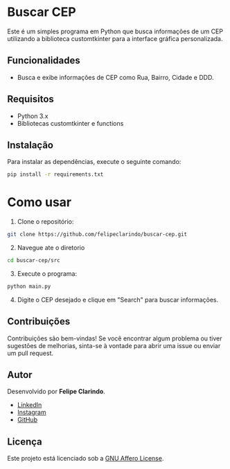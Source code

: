 # Buscar CEP
Este é um simples programa em Python que busca informações de um CEP utilizando a biblioteca customtkinter para a interface gráfica personalizada.

## Funcionalidades

- Busca e exibe informações de CEP como Rua, Bairro, Cidade e DDD.

## Requisitos

- Python 3.x
- Bibliotecas customtkinter e functions

## Instalação


Para instalar as dependências, execute o seguinte comando:

```bash
pip install -r requirements.txt
```

# Como usar

1. Clone o repositório:
```bash
git clone https://github.com/felipeclarindo/buscar-cep.git
```
2. Navegue ate o diretorio
```bash
cd buscar-cep/src
```
3. Execute o programa:
```bash
python main.py
```
4. Digite o CEP desejado e clique em "Search" para buscar informações.

## Contribuições

Contribuições são bem-vindas! Se você encontrar algum problema ou tiver sugestões de melhorias, sinta-se à vontade para abrir uma issue ou enviar um pull request.

## Autor

Desenvolvido por **Felipe Clarindo**.  
  - [LinkedIn](https://www.linkedin.com/in/felipe-clarindo-934578289/)  
  - [Instagram](https://www.instagram.com/lipethegoat)  
  - [GitHub](https://github.com/felipeclarindo)  


## Licença

Este projeto está licenciado sob a [GNU Affero License](https://www.gnu.org/licenses/agpl-3.0.html).
